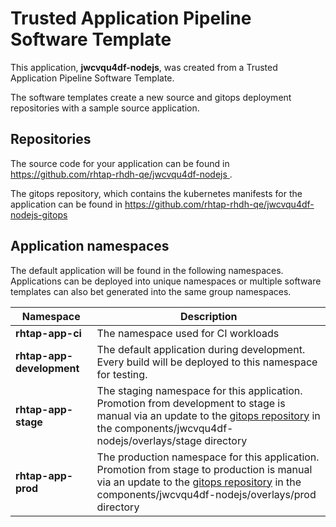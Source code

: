 # Trusted Application Pipeline Software Template

This application, **jwcvqu4df-nodejs**, was created from a Trusted Application Pipeline Software Template.

The software templates create a new source and gitops deployment repositories with a sample source application. 

## Repositories

The source code for your application can be found in [https://github.com/rhtap-rhdh-qe/jwcvqu4df-nodejs ](https://github.com/rhtap-rhdh-qe/jwcvqu4df-nodejs ).
 
The gitops repository, which contains the kubernetes manifests for the application can be found in 
[https://github.com/rhtap-rhdh-qe/jwcvqu4df-nodejs-gitops ](https://github.com/rhtap-rhdh-qe/jwcvqu4df-nodejs-gitops ) 

## Application namespaces 

The default application will be found in the following namespaces. Applications can be deployed into unique namespaces or multiple software templates can also bet generated into the same group namespaces.  

|  Namespace   |  Description   |  
| -------- | -------- |
| **rhtap-app-ci** | The namespace used for CI workloads |
| **rhtap-app-development** | The default application during development. Every build will be deployed to this namespace for testing. |
| **rhtap-app-stage** | The staging namespace for this application. Promotion from development to stage is manual via an update to the [gitops repository](https://github.com/rhtap-rhdh-qe/jwcvqu4df-nodejs-gitops ) in the components/jwcvqu4df-nodejs/overlays/stage directory |
| **rhtap-app-prod** | The production namespace for this application. Promotion from stage to production is manual via an update to the [gitops repository](https://github.com/rhtap-rhdh-qe/jwcvqu4df-nodejs-gitops ) in the components/jwcvqu4df-nodejs/overlays/prod directory |
